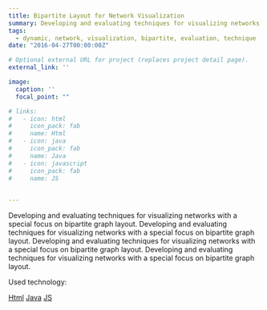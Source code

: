 ```yaml
---
title: Bipartite Layout for Network Visualization
summary: Developing and evaluating techniques for visualizing networks with a special focus on bipartite graph layout.
tags:
  - dynamic, network, visualization, bipartite, evaluation, technique
date: "2016-04-27T00:00:00Z"

# Optional external URL for project (replaces project detail page).
external_link: ''

image:
  caption: ''
  focal_point: ""

# links:
#   - icon: html
#     icon_pack: fab
#     name: Html
#   - icon: java
#     icon_pack: fab
#     name: Java
#   - icon: javascript
#     icon_pack: fab
#     name: JS
    

---
```

Developing and evaluating techniques for visualizing networks with a special focus on bipartite graph layout. Developing and evaluating techniques for visualizing networks with a special focus on bipartite graph layout. Developing and evaluating techniques for visualizing networks with a special focus on bipartite graph layout. Developing and evaluating techniques for visualizing networks with a special focus on bipartite graph layout. 

Used technology:
<div class="btn-links mb-3"><a class="btn btn-outline-primary btn-page-header" href= /><i
        class="fab fa-code mr-1"></i>Html</a>
    <a class="btn btn-outline-primary btn-page-header" href= /><i class="fab fa-java mr-1"></i>Java</a>
    <a class="btn btn-outline-primary btn-page-header" href= /><i
        class="fab fa-javascript mr-1"></i>JS</a>
</div>